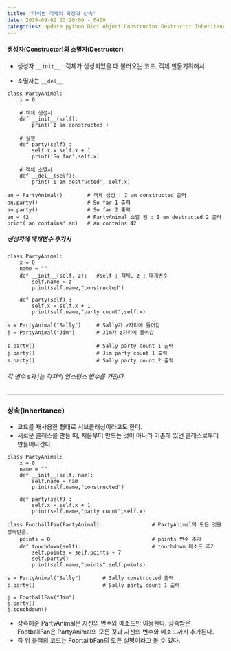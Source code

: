 ```yaml
---
title: "파이썬 객체의 확장과 상속"
date: 2019-09-02 23:20:00 - 0400
categories: update python Dict object Constructor Destructor Inheritance
---
```


#### 생성자(Constructor)와 소멸자(Destructor)
- 생성자 `__init__`
: 객체가 생성되었을 때 불러오는 코드. 객체 만들기위해서

- 소멸자는 `__del__`

```
class PartyAnimal:
    x = 0

	# 객체 생성시
    def __init__(self):
        print('I am constructed')

    # 실행
    def party(self) :
        self.x = self.x + 1
        print('So far',self.x)

	# 객체 소멸시
    def __del__(self):
        print('I am destructed', self.x)

an = PartyAnimal()        # 객체 생성 : I am constructed 출력
an.party()                # So far 1 출력
an.party()                # So far 2 출력
an = 42                   # PartyAnimal 소멸 됨 : I am destructed 2 출력
print('an contains',an)   # an contains 42
```
##### 생성자에 매개변수 추가시

 
```
class PartyAnimal:
    x = 0
    name = ""
    def __init__(self, z):   #self : 객체, z : 매개변수
        self.name = z
        print(self.name,"constructed")

    def party(self) :
        self.x = self.x + 1
        print(self.name,"party count",self.x)

s = PartyAnimal("Sally")     # Sally가 z자리에 들어감
j = PartyAnimal("Jim")       # JIm가 z자리에 들어감

s.party()                    # Sally party count 1 출력
j.party()                    # Jim party count 1 출력
s.party()                    # Sally party count 2 출력
```
######  각 변수 s와 j는  각자의 인스턴스 변수를 가진다.

- - -
 
###  상속(Inheritance)
-  코드를 재사용한 형태로 서브클래싱이라고도 한다.
- 새로운 클래스를 만들 때, 처음부터 만드는 것이 아니라 기존에 있던 클래스로부터 만들어나간다

```
class PartyAnimal:
    x = 0
    name = ""
    def __init__(self, nam):
        self.name = nam
        print(self.name,"constructed")

    def party(self) :
        self.x = self.x + 1
        print(self.name,"party count",self.x)

class FootballFan(PartyAnimal):                # PartyAnimal의 모든 것을 상속받음.
    points = 0                                 # points 변수 추가
    def touchdown(self):                       # touchdown 메소드 추가
        self.points = self.points + 7
        self.party()
        print(self.name,"points",self.points)
            
s = PartyAnimal("Sally")       # Sally constructed 출력
s.party()                      # Sally party count 1 출력

j = FootballFan("Jim")
j.party()
j.touchdown()

```
-  상속해준 PartyAnimal은 자신의 변수와 메소드만 이용한다.
상속받은 FootballFan은 PartyAnimal의 모든 것과 자신의 변수와 메소드까지 추가된다.
-  즉 위 블럭의 코드는 FoortallbFan의 모든 설명이라고 볼 수 있다.
